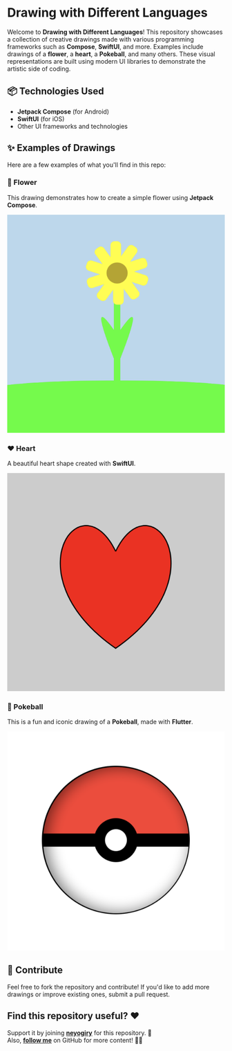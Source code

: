 # Drawing with Different Languages

Welcome to **Drawing with Different Languages**! This repository showcases a collection of creative drawings made with various programming frameworks such as **Compose**, **SwiftUI**, and more. Examples include drawings of a **flower**, a **heart**, a **Pokeball**, and many others. These visual representations are built using modern UI libraries to demonstrate the artistic side of coding.

## 📦 Technologies Used

- **Jetpack Compose** (for Android)
- **SwiftUI** (for iOS)
- Other UI frameworks and technologies

## ✨ Examples of Drawings

Here are a few examples of what you'll find in this repo:

### 🌸 Flower

This drawing demonstrates how to create a simple flower using **Jetpack Compose**.

![Flower](./readme/flower.png)

### ❤️ Heart

A beautiful heart shape created with **SwiftUI**.

![Heart](./readme/heart.png)


### 🔴 Pokeball

This is a fun and iconic drawing of a **Pokeball**, made with **Flutter**.

![Pokeball](./readme/pokeball.png)

## 🤖 Contribute

Feel free to fork the repository and contribute! If you'd like to add more drawings or improve existing ones, submit a pull request.

## Find this repository useful? ♥️
Support it by joining __[neyogiry](https://github.com/neyogiry/Drawings/stargazers)__ for this repository. 🌟 <br>
Also, __[follow me](https://github.com/neyogiry)__ on GitHub for more content! 👨‍💻
